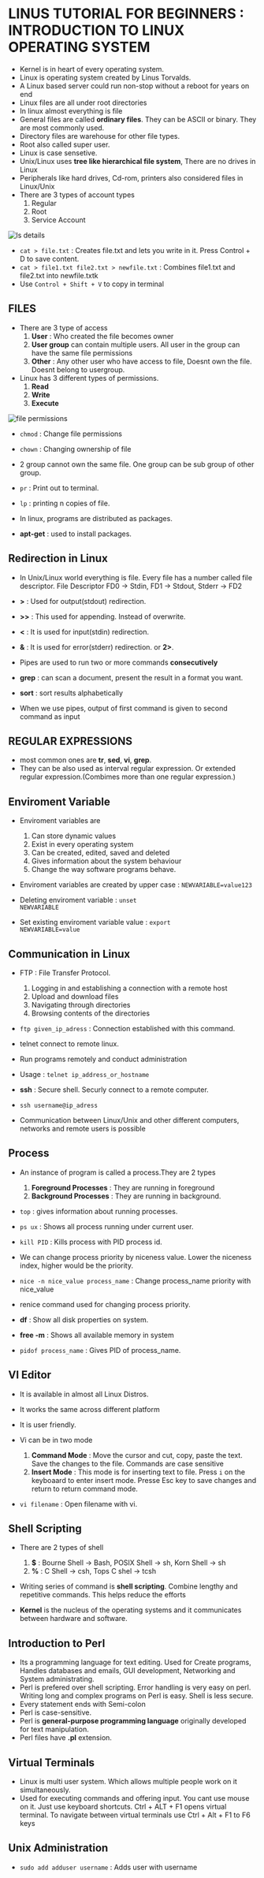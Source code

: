 # LINUS TUTORIAL FOR BEGINNERS : INTRODUCTION TO LINUX OPERATING SYSTEM
- Kernel is in heart of every operating system.
- Linux is operating system created by Linus Torvalds.
- A Linux based server could run non-stop without a reboot for years on end
- Linux files are all under root directories
- In linux almost everything is file
- General files are called **ordinary files**. They can be ASCII or binary. They are most commonly used.
- Directory files are warehouse for other file types.
- Root also called super user.
- Linux is case sensetive.
- Unix/Linux uses **tree like hierarchical file system**, There are no drives in Linux
- Peripherals like hard drives, Cd-rom, printers also considered files in Linux/Unix
- There are 3 types of account types
    1. Regular
    2. Root
    3. Service Account

![ls details](./Images/ls_details.PNG)

- <code>cat > file.txt</code> : Creates file.txt and lets you write in it. Press Control + D to save content.
- <code>cat > file1.txt file2.txt > newfile.txt</code> : Combines file1.txt and file2.txt into newfile.txtk
- Use <code>Control + Shift + V</code> to copy in terminal

## FILES
- There are 3 type of access 
    1. **User** : Who created the file becomes owner
    2. **User group** can contain multiple users. All user in the group can have the same file permissions
    3. **Other** : Any other user who have access to file, Doesnt own the file. Doesnt belong to usergroup.
- Linux has 3 different types of permissions. 
    1. **Read**
    2. **Write**
    3. **Execute**

![file permissions](./Images/FilePerm.PNG)


- <code>chmod</code> : Change file permissions
- <code>chown</code> : Changing ownership of file

- 2 group cannot own the same file. One group can be sub group of other group.
- <code>pr</code> : Print out to terminal.
- <code>lp</code> : printing n copies of file.

- In linux, programs are distributed as packages.
- **apt-get** : used to install packages.

## Redirection in Linux
- In Unix/Linux world everything is file. Every file has a number called file descriptor. File Descriptor FD0 -> Stdin, FD1 -> Stdout, Stderr -> FD2
- **>** : Used for output(stdout) redirection.
- **>>** : This used for  appending. Instead of overwrite.
- **<** : It is used for input(stdin) redirection.
- **&**  : It is used for error(stderr) redirection. or **2>**.

- Pipes are used to run two or more commands **consecutively**
- **grep** : can scan a document, present the result in a format you want.
- **sort** : sort results alphabetically
- When we use pipes, output of first command is given to second command as input

## REGULAR EXPRESSIONS
- most common ones are **tr**, **sed**, **vi**, **grep**.
- They can be also used as interval regular expression. Or extended regular expression.(Combimes more than one regular expression.)

## Enviroment Variable
- Enviroment variables are
    1. Can store dynamic values
    2. Exist in every operating system
    3. Can be created, edited, saved and deleted
    4. Gives information about the system behaviour
    5. Change the way software programs behave.

- Enviroment variables are created by upper case : <code>NEWVARIABLE=value123</code>
- Deleting enviroment variable : <code>unset NEWVARIABLE</code>
- Set existing enviroment variable value : <code>export NEWVARIABLE=value</code>

## Communication in Linux
- FTP : File Transfer Protocol.
    1. Logging in and establishing a connection with a remote host
    2. Upload and download files
    3. Navigating through directories
    4. Browsing contents of the directories
- <code>ftp given_ip_adress</code> : Connection established with this command.

- telnet connect to remote linux.
- Run programs remotely and conduct administration
- Usage : <code>telnet ip_address_or_hostname</code>

- **ssh** : Secure shell. Securly connect to a remote computer. 
- <code>ssh username@ip_adress</code>
- Communication between Linux/Unix and other different computers, networks and remote users is possible

## Process
- An instance of program is called a process.They are 2 types
    1. **Foreground Processes** : They are running in foreground
    2. **Background Processes** : They are running in background.

- <code>top</code> : gives information about running processes.
- <code>ps ux</code> : Shows all process running under current user.
- <code>kill PID</code> : Kills process with PID process id.

- We can change process priority by niceness value. Lower the niceness index, higher would be the priority.
- <code>nice -n nice_value process_name</code> : Change process_name priority with nice_value
- renice command used for changing process priority.

- **df** : Show all disk properties on system.
- **free -m** : Shows all available memory in system
- <code>pidof process_name</code> : Gives PID of process_name.

## VI Editor
- It is available in almost all Linux Distros.
- It works the same across different platform
- It is user friendly.

- Vi can be in two mode
    1. **Command Mode** : Move the cursor and cut, copy, paste the text. Save the changes to the file. Commands are case sensitive
    2. **Insert Mode** : This mode is for inserting text to file. Press <code>i</code> on the keyboaard to enter insert mode. Presse Esc key to save changes and return to return command mode.
- <code>vi filename</code> : Open filename with vi.

## Shell Scripting
- There are 2 types of shell
    1. **$** : Bourne Shell -> Bash, POSIX Shell -> sh, Korn Shell -> sh
    2. **%** : C Shell -> csh, Tops C shel -> tcsh

- Writing series of command is **shell scripting**. Combine lengthy and repetitive commands. This helps reduce the efforts
- **Kernel** is the nucleus of the operating systems and it communicates between hardware and software.

## Introduction to Perl
- Its a programming language for text editing. Used for Create programs, Handles databases and emails, GUI development, Networking and System administrating. 
- Perl is prefered over shell scripting. Error handling is very easy on perl. Writing long and complex programs on Perl is easy. Shell is less secure.
- Every statement ends with Semi-colon
- Perl is case-sensitive.
- Perl is **general-purpose programming language** originally developed for text manipulation.
- Perl files have **.pl** extension.

## Virtual Terminals
- Linux is multi user system. Which allows multiple people work on it simultaneously. 
- Used for executing commands and offering input. You cant use mouse on it. Just use keyboard shortcuts. Ctrl + ALT + F1 opens virtual terminal. To navigate between virtual terminals use Ctrl + Alt + F1 to F6 keys

## Unix Administration
- <code>sudo add adduser username</code> : Adds user with username